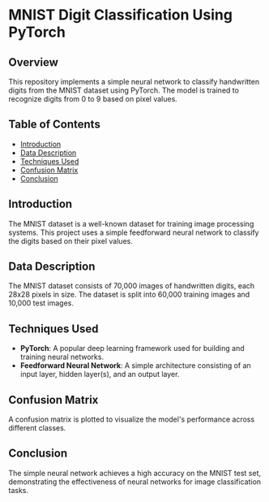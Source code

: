 # MNIST Digit Classification Using PyTorch

## Overview
This repository implements a simple neural network to classify handwritten digits from the MNIST dataset using PyTorch. The model is trained to recognize digits from 0 to 9 based on pixel values.

## Table of Contents
- [Introduction](#introduction)
- [Data Description](#data-description)
- [Techniques Used](#techniques-used)
- [Confusion Matrix](#confusion-matrix)
- [Conclusion](#conclusion)

## Introduction
The MNIST dataset is a well-known dataset for training image processing systems. This project uses a simple feedforward neural network to classify the digits based on their pixel values.

## Data Description
The MNIST dataset consists of 70,000 images of handwritten digits, each 28x28 pixels in size. The dataset is split into 60,000 training images and 10,000 test images.

## Techniques Used
- **PyTorch**: A popular deep learning framework used for building and training neural networks.
- **Feedforward Neural Network**: A simple architecture consisting of an input layer, hidden layer(s), and an output layer.

## Confusion Matrix
A confusion matrix is plotted to visualize the model's performance across different classes.

## Conclusion
The simple neural network achieves a high accuracy on the MNIST test set, demonstrating the effectiveness of neural networks for image classification tasks.
